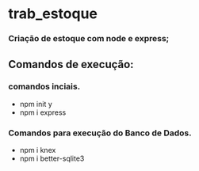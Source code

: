 # trab_estoque
### Criação de estoque com node e express;


## Comandos de execução:

### comandos inciais.
- npm init y
- npm i express

###  Comandos para execução do Banco de Dados.
- npm i knex
- npm i better-sqlite3

